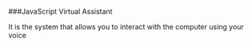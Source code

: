 ###JavaScript Virtual Assistant
<p> It is the system that allows you to interact with the computer using your voice </p>

